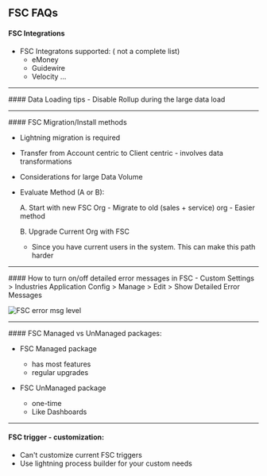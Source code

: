## FSC FAQs

#### FSC Integrations
 -  FSC Integratons supported: ( not a complete list)
     - eMoney
     - Guidewire 
     - Velocity 
    ...

<hr/>
#### Data Loading tips
   - Disable Rollup during the large data load

<hr/>
#### FSC Migration/Install methods

 - Lightning migration is required
 - Transfer from Account centric to Client centric  - involves data transformations
 - Considerations for large Data Volume

 - Evaluate Method (A or B):

    A.  Start with new FSC Org
       - Migrate to old (sales + service) org
       - Easier method

    B. Upgrade Current Org with FSC
      -  Since you have current users in the system. This can make this path harder
<hr/>
####  How to turn on/off detailed error messages in FSC
 - Custom Settings > Industries Application Config > Manage > Edit > Show Detailed Error Messages

 ![FSC error msg level](md/FSC-error-detail-setup.png)

<hr/>
#### FSC Managed vs UnManaged packages:


- FSC Managed package 
    - has most features
    - regular upgrades

- FSC UnManaged package 
     - one-time
     - Like Dashboards

<hr/> 

#### FSC trigger - customization:
 - Can't customize current FSC triggers
 - Use lightning process builder for your custom needs


